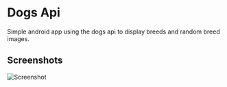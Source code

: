 # Dogs Api


Simple android app using the dogs api to display breeds and random breed images.

## Screenshots

![Screenshot](https://github.com/user-attachments/assets/54b6f1d6-79f9-4a60-9a87-c21c381b047b)
